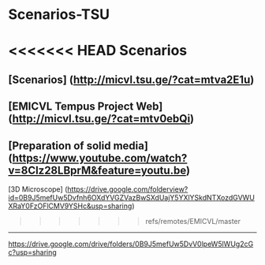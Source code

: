 # Scenarios-TSU
<<<<<<< HEAD
Scenarios
=======
[Scenarios] (http://micvl.tsu.ge/?cat=mtva2E1u)
---------------------------------------------------------------------
[EMICVL Tempus Project Web] (http://micvl.tsu.ge/?cat=mtv0ebQi)
------------------------------------------------------------------------------------
[Preparation of solid media] (https://www.youtube.com/watch?v=8CIz28LBprM&feature=youtu.be)
---------------------------------
[3D Microscope] (https://drive.google.com/folderview?id=0B9J5mefUw5Dvfnh6OXdYVGZVazBwSXdUajY5YXlYSkdNTXozdGVWUXRaY0FzOFlCMV9YSHc&usp=sharing)
>>>>>>> refs/remotes/EMICVL/master
--------------------------------------------------------------------------
https://drive.google.com/drive/folders/0B9J5mefUw5DvV0lpeW5lWUg2cGc?usp=sharing
